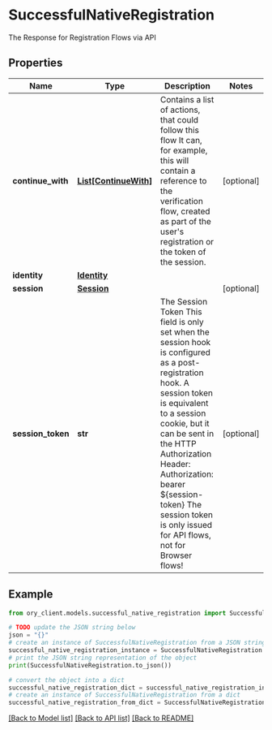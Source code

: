 # SuccessfulNativeRegistration

The Response for Registration Flows via API

## Properties

Name | Type | Description | Notes
------------ | ------------- | ------------- | -------------
**continue_with** | [**List[ContinueWith]**](ContinueWith.md) | Contains a list of actions, that could follow this flow  It can, for example, this will contain a reference to the verification flow, created as part of the user&#39;s registration or the token of the session. | [optional] 
**identity** | [**Identity**](Identity.md) |  | 
**session** | [**Session**](Session.md) |  | [optional] 
**session_token** | **str** | The Session Token  This field is only set when the session hook is configured as a post-registration hook.  A session token is equivalent to a session cookie, but it can be sent in the HTTP Authorization Header:  Authorization: bearer ${session-token}  The session token is only issued for API flows, not for Browser flows! | [optional] 

## Example

```python
from ory_client.models.successful_native_registration import SuccessfulNativeRegistration

# TODO update the JSON string below
json = "{}"
# create an instance of SuccessfulNativeRegistration from a JSON string
successful_native_registration_instance = SuccessfulNativeRegistration.from_json(json)
# print the JSON string representation of the object
print(SuccessfulNativeRegistration.to_json())

# convert the object into a dict
successful_native_registration_dict = successful_native_registration_instance.to_dict()
# create an instance of SuccessfulNativeRegistration from a dict
successful_native_registration_from_dict = SuccessfulNativeRegistration.from_dict(successful_native_registration_dict)
```
[[Back to Model list]](../README.md#documentation-for-models) [[Back to API list]](../README.md#documentation-for-api-endpoints) [[Back to README]](../README.md)



